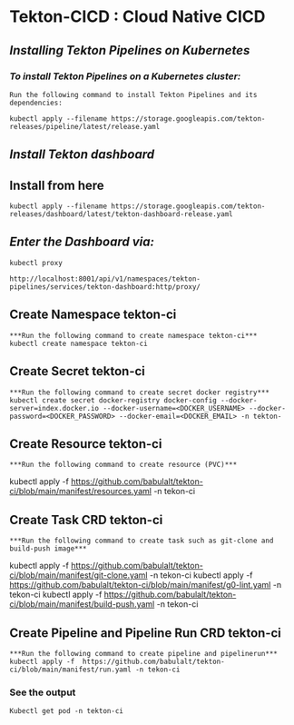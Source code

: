 # Tekton-CICD : Cloud Native CICD

## ***Installing Tekton Pipelines on Kubernetes***
### *To install Tekton Pipelines on a Kubernetes cluster:*

    Run the following command to install Tekton Pipelines and its dependencies:

    kubectl apply --filename https://storage.googleapis.com/tekton-releases/pipeline/latest/release.yaml

##  ***Install Tekton dashboard***

## Install from here

    kubectl apply --filename https://storage.googleapis.com/tekton-releases/dashboard/latest/tekton-dashboard-release.yaml

## *Enter the Dashboard via:*
 
    kubectl proxy

    http://localhost:8001/api/v1/namespaces/tekton-pipelines/services/tekton-dashboard:http/proxy/

## **Create Namespace tekton-ci**
    ***Run the following command to create namespace tekton-ci***
    kubectl create namespace tekton-ci

## **Create Secret tekton-ci**
    ***Run the following command to create secret docker registry***
    kubectl create secret docker-registry docker-config --docker-server=index.docker.io --docker-username=<DOCKER_USERNAME> --docker-password=<DOCKER_PASSWORD> --docker-email=<DOCKER_EMAIL> -n tekton-

## **Create Resource tekton-ci**
    ***Run the following command to create resource (PVC)***
   kubectl apply -f https://github.com/babulalt/tekton-ci/blob/main/manifest/resources.yaml -n tekon-ci

## **Create Task CRD tekton-ci**
    ***Run the following command to create task such as git-clone and build-push image***
   kubectl apply -f https://github.com/babulalt/tekton-ci/blob/main/manifest/git-clone.yaml -n tekon-ci
   kubectl apply -f https://github.com/babulalt/tekton-ci/blob/main/manifest/g0-lint.yaml -n tekon-ci
   kubectl apply -f https://github.com/babulalt/tekton-ci/blob/main/manifest/build-push.yaml -n tekon-ci

## **Create Pipeline and Pipeline Run CRD tekton-ci**
    ***Run the following command to create pipeline and pipelinerun***
    kubectl apply -f  https://github.com/babulalt/tekton-ci/blob/main/manifest/run.yaml -n tekon-ci

### See the output
    Kubectl get pod -n tekton-ci